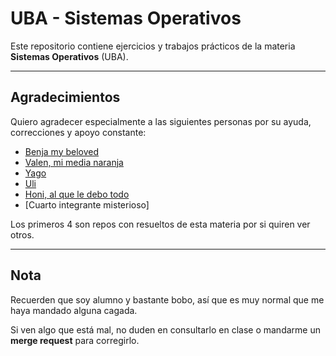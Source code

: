 # UBA - Sistemas Operativos

Este repositorio contiene ejercicios y trabajos prácticos de la materia **Sistemas Operativos** (UBA).

---

## Agradecimientos

Quiero agradecer especialmente a las siguientes personas por su ayuda, correcciones y apoyo constante:

- [Benja my beloved](https://github.com/Benjascaf/UBA/tree/main/Sistemas%20Operativos)
- [Valen, mi media naranja](https://gitlab.com/valn/uba/-/tree/main/Sistemas%20Operativos?ref_type=heads)
- [Yago](https://github.com/yagopajarino/uba-so)
- [Uli](https://ulilopezpacho.notion.site/)
- [Honi, al que le debo todo](https://github.com/honi)
- [Cuarto integrante misterioso]

Los primeros 4 son repos con resueltos de esta materia por si quiren ver otros.

---

## Nota

Recuerden que soy alumno y bastante bobo, así que es muy normal que me haya mandado alguna cagada.

Si ven algo que está mal, no duden en consultarlo en clase o mandarme un **merge request** para corregirlo.


